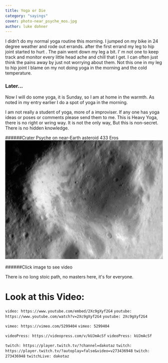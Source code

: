 ```yaml
---
title: Yoga or Die
category: "sayings"
cover: photo-near_psyche_mos.jpg
author: luke dohner
---
```


I didn’t do my normal yoga routine this morning. I jumped on my bike in 24 degree weather and rode out errands. after the first errand my leg to hip joint started to hurt . The pain went down my leg a bit. I’ m not one to keep track and monitor every little head ache and chill that I get. I can often just think the pains away by just not worrying about them.
Not this one in my leg to hip joint I blame on my not doing yoga in the morning and the cold temperature.
### Later...
Now I will do some yoga, it is Sunday, so I am at home in the warmth.
As noted in my entry earlier I do a spot of yoga in the morning. 

I am not really a student of yoga, more of a improviser.
If any one has yoga ideas or poses or comments please send them to me. This is Heavy Yoga, there is no right or wring way. It is not the only way, But this is non-secret. There is no hidden knowledge.

######Crater Psyche on near-Earth asteroid 433 Eros
![psyche](photo-near_psyche_mos.jpg)


######Click image to see video


There is no long stoic path, no masters here, it's for everyone.

# Look at this Video:

`video: https://www.youtube.com/embed/2Xc9gXyf2G4`
`youtube: https://www.youtube.com/watch?v=2Xc9gXyf2G4`
`youtube: 2Xc9gXyf2G4`

`vimeo: https://vimeo.com/5299404`
`vimeo: 5299404`

`videoPress: https://videopress.com/v/kUJmAcSf`
`videoPress: kUJmAcSf`

`twitch: https://player.twitch.tv/?channel=dakotaz`
`twitch: https://player.twitch.tv/?autoplay=false&video=v273436948`
`twitch: 273436948`
`twitchLive: dakotaz`
